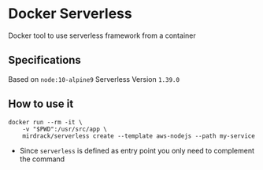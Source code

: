 # Docker Serverless

Docker tool to use serverless framework from a container

## Specifications
Based on `node:10-alpine9`
Serverless Version `1.39.0`

## How to use it
```
docker run --rm -it \
    -v "$PWD":/usr/src/app \
    mirdrack/serverless create --template aws-nodejs --path my-service
```
* Since `serverless` is defined as entry point you only need to complement the command